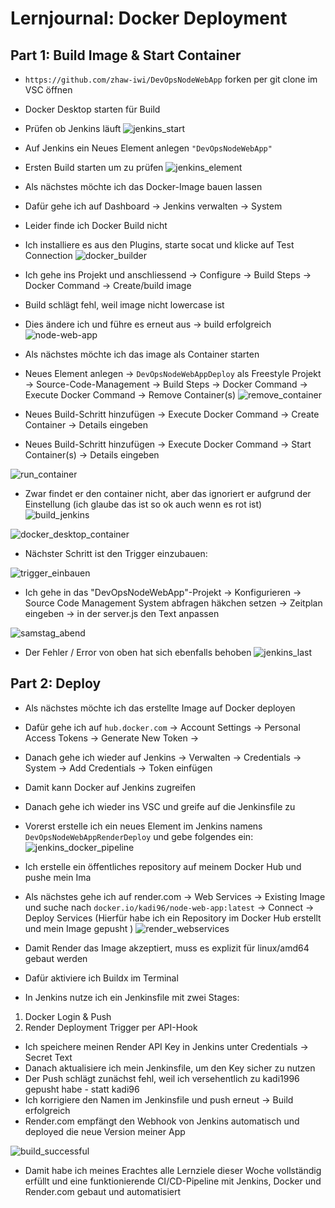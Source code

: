# Lernjournal: Docker Deployment 

## Part 1: Build Image & Start Container 

- `https://github.com/zhaw-iwi/DevOpsNodeWebApp` forken per git clone im VSC öffnen 
- Docker Desktop starten für Build 
- Prüfen ob Jenkins läuft 
![jenkins_start](images/jenkins_start.png)

- Auf Jenkins ein Neues Element anlegen `"DevOpsNodeWebApp"`
- Ersten Build starten um zu prüfen
![jenkins_element](images/jenkins_element.png)

- Als nächstes möchte ich das Docker-Image bauen lassen
- Dafür gehe ich auf Dashboard -> Jenkins verwalten -> System 
- Leider finde ich Docker Build nicht 
- Ich installiere es aus den Plugins, starte socat und klicke auf Test Connection
![docker_builder](images/docker_builder.png)

- Ich gehe ins Projekt und anschliessend -> Configure -> Build Steps -> Docker Command -> Create/build image 
- Build schlägt fehl, weil image nicht lowercase ist
- Dies ändere ich und führe es erneut aus -> build erfolgreich 
![node-web-app](images/node-web-app.png)

- Als nächstes möchte ich das image als Container starten 
- Neues Element anlegen -> `DevOpsNodeWebAppDeploy` als Freestyle Projekt -> Source-Code-Management -> Build Steps -> Docker Command -> Execute Docker Command -> Remove Container(s) 
![remove_container](images/remove_container.png)

- Neues Build-Schritt hinzufügen -> Execute Docker Command -> Create Container -> Details eingeben 

- Neues Build-Schritt hinzufügen -> Execute Docker Command -> Start Container(s) -> Details eingeben

![run_container](images/run_container.png)

- Zwar findet er den container nicht, aber das ignoriert er aufgrund der Einstellung (ich glaube das ist so ok auch wenn es rot ist)
![build_jenkins](images/build_jenkins.png)

![docker_desktop_container](images/docker_desktop_container.png)

- Nächster Schritt ist den Trigger einzubauen: 

![trigger_einbauen](images/.png)

- Ich gehe in das "DevOpsNodeWebApp"-Projekt -> Konfigurieren -> Source Code Management System abfragen häkchen setzen -> Zeitplan eingeben -> in der server.js den Text anpassen 

![samstag_abend](images/samstag_abend.png)

- Der Fehler / Error von oben hat sich ebenfalls behoben
![jenkins_last](images/jenkins_last.png)



## Part 2: Deploy 
- Als nächstes möchte ich das erstellte Image auf Docker deployen
- Dafür gehe ich auf `hub.docker.com` -> Account Settings -> Personal Access Tokens -> Generate New Token -> 
- Danach gehe ich wieder auf Jenkins -> Verwalten -> Credentials -> System -> Add Credentials -> Token einfügen 
- Damit kann Docker auf Jenkins zugreifen 
- Danach gehe ich wieder ins VSC und greife auf die Jenkinsfile zu 
- Vorerst erstelle ich ein neues Element im Jenkins namens `DevOpsNodeWebAppRenderDeploy` und gebe folgendes ein: 
![jenkins_docker_pipeline](images/jenkins_docker_pipeline.png)

- Ich erstelle ein öffentliches repository auf meinem Docker Hub und pushe mein Ima

- Als nächstes gehe ich auf render.com -> Web Services -> Existing Image und suche nach `docker.io/kadi96/node-web-app:latest` -> Connect -> Deploy Services
(Hierfür habe ich ein Repository im Docker Hub erstellt und mein Image gepusht
)
![render_webservices](images/render_webservices.png)

- Damit Render das Image akzeptiert, muss es explizit für linux/amd64 gebaut werden
- Dafür aktiviere ich Buildx im Terminal 
- In Jenkins nutze ich ein Jenkinsfile mit zwei Stages:
1. Docker Login & Push
2. Render Deployment Trigger per API-Hook

- Ich speichere meinen Render API Key in Jenkins unter Credentials -> Secret Text
- Danach aktualisiere ich mein Jenkinsfile, um den Key sicher zu nutzen
- Der Push schlägt zunächst fehl, weil ich versehentlich zu kadi1996 gepusht habe - statt kadi96
- Ich korrigiere den Namen im Jenkinsfile und push erneut -> Build erfolgreich 
- Render.com empfängt den Webhook von Jenkins automatisch und deployed die neue Version meiner App

![build_successful](images/build_successful.png)

- Damit habe ich meines Erachtes alle Lernziele dieser Woche vollständig erfüllt und eine funktionierende CI/CD-Pipeline mit Jenkins, Docker und Render.com gebaut und automatisiert
